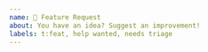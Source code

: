 ```yaml
---
name: 🙋 Feature Request
about: You have an idea? Suggest an improvement!
labels: t:feat, help wanted, needs triage
---
```


